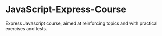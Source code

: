 # JavaScript-Express-Course
Express Javascript course, aimed at reinforcing topics and with practical exercises and tests.
